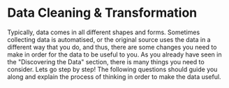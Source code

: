 # Data Cleaning & Transformation

Typically, data comes in all different shapes and forms. Sometimes collecting data is automatised, or the original source uses the data in a different way that you do, and thus, there are some changes you need to make in order for the data to be useful to you. As you already have seen in the "Discovering the Data" section, there is many things you need to consider. Lets go step by step! The following questions should guide you along and explain the process of thinking in order to make the data useful.
